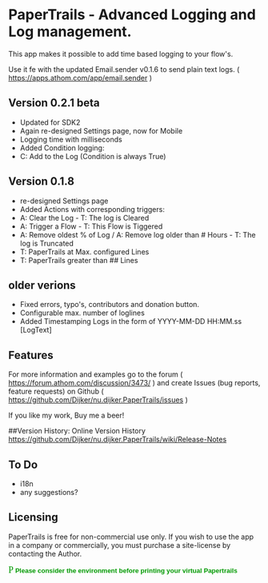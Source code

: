 # PaperTrails - Advanced Logging and Log management.

This app makes it possible to add time based logging to your flow's.

Use it fe with the updated Email.sender v0.1.6 to send plain text logs.
( https://apps.athom.com/app/email.sender )

## Version 0.2.1 beta
* Updated for SDK2
* Again re-designed Settings page, now for Mobile
* Logging time with milliseconds
* Added Condition logging:
* C: Add to the Log (Condition is always True)

## Version 0.1.8
* re-designed Settings page
* Added Actions with corresponding triggers:
* A: Clear the Log - T: The log is Cleared
* A: Trigger a Flow - T: This Flow is Tiggered
* A: Remove oldest % of Log / A: Remove log older than # Hours - T: The log is Truncated
* T: PaperTrails at Max. configured Lines
* T: PaperTrails greater than ## Lines

## older verions
* Fixed errors, typo's, contributors and donation button.
* Configurable max. number of loglines
* Added Timestamping Logs in the form of YYYY-MM-DD HH:MM.ss [LogText]

## Features

For more information and examples go to the forum
( https://forum.athom.com/discussion/3473/ ) and create Issues (bug reports, feature requests) on Github ( https://github.com/Dijker/nu.dijker.PaperTrails/issues )  

If you like my work, Buy me a beer!

##Version History:
  Online Version History https://github.com/Dijker/nu.dijker.PaperTrails/wiki/Release-Notes

## To Do
* i18n
* any suggestions?

## Licensing
PaperTrails is free for non-commercial use only. If you wish to use the app in a company or commercially, you must purchase a site-license by contacting the Author.

<font color="#009900" face="Webdings" size="4">P</font><font
  color="#009900" face="verdana,arial,helvetica" size="2"> <strong>Please
consider the environment before printing your virtual Papertrails</strong></font>
